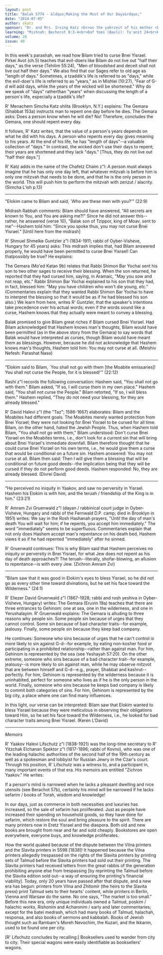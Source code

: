 ```yaml
---
layout: post
title: "Balak 5774 - &ldquo;Making the Most of Our Days&rdquo;"
date: "2014-07-05"
author: skatz
sponsor: "Dr. and Mrs. Irving Katz <br>on the yahrzeit of his mother <br>Sarah bat Yitzchak Hakohen Katz a\"h <br>&nbsp;&nbsp;&nbsp;<br>Martin and Michelle Swartz <br>on the yahrzeit of <br>Martin's grandfather, John Hofmann a\"h <br>(12 Tammuz)"
learning: "Mishnah: Bechorot 8:3-4<br>Daf Yomi (Bavli): Ta'anit 24<br>Halachah: Mishnah Berurah 409:1-3"
volume: 28
issue: 40
---
```


In this week's parashah, we read how Bilam tried to curse Bnei Yisrael.  Pirkei Avot (ch.5) teaches that evil-doers like Bilam do not live out "half their days," as the verse (Tehilim 55:24), "Men of bloodshed and deceit shall not live out half their days."  We also find that our Sages refer to old age as "length of days."  Sometimes, a tzaddik's life is referred to as "days," while the evil-doer's life is referred to as "years," as in Mishlei (10:27), "Fear of G-d will add days, while the years of the wicked will be shortened."  Why do we speak of "days" ratherthan "years" when discussing the length of a person's life, especially a tzaddik's life?

R' Menachem Simcha Katz shlita (Brooklyn, N.Y.) explains: The Gemara (Shabbat 153a) instructs man to repent one day before he dies.  The Gemara asks: Does a person know when he will die?  No!  Therefore, concludes the Gemara, one should repent every day.

It follows, R' Katz writes, that the value of a person's years depends on what he did with his days.  A person who repents every day gives meaning to his years.  At the end of his life, he has "length of days"--a valuable collection of "days."  In contrast, the wicked don't use their days to repent; their years are shortened and they lack "days."  \[Thus, they do not live out "half their days."\]

R' Katz adds in the name of the Chafetz Chaim z"l: A person must always imagine that he has only one day left, that whatever mitzvah is before him is only one mitzvah that needs to be done, and that he is the only person in the world.  This will push him to perform the mitzvah with zerizut / alacrity.  (Simcha L'ish p.13)

********

"Elokim came to Bilam and said, `Who are these men with you?'"  (22:9)

Midrash Rabbah comments: Bilam should have answered, "All secrets are known to You, and You are asking me?!"  Since he did not answer this-- rather, he answered (verse 10), "Balak son of Tzippor, king of Moav, sent to me"--Hashem told him: "Since you spoke thus, you may not curse Bnei Yisrael." \[Until here from the midrash\]

R' Shmuel Shmelke Guntzler z"l (1834-1911; rabbi of Oyber-Visheve, Hungary for 45 years) asks: This midrash implies that, had Bilam answered properly, he would have been permitted to curse Bnei Yisrael!  Can thatpossibly be true?  He explains:

The Gemara (Mo'ed Katan 9b) relates that Rabbi Shimon Bar Yochai sent his son to two other sages to receive their blessing.  When the son returned, he reported that they had cursed him, saying, in Aramaic, "May you sow and not reap, etc."  Rabbi Shimon Bar Yochai explained to his son that they had, in fact, blessed him: "May you have children who won't die young, etc."  (Commentaries explain that they wanted Rabbi Shimon Bar Yochai to have to interpret the blessing so that it would be as if he had blessed his son also.)  We learn from here, writes R' Guntzler, that the speaker's intentions take precedence over his actual words; even if the words sound like a curse, Hashem knows that they actually were meant to convey a blessing.

Balak promised to give Bilam great riches if Bilam cursed Bnei Yisrael. Had Bilam acknowledged that Hashem knows man's thoughts, Bilam would have been permitted (as in the above story from the Gemara) to say words that Balak would have interpreted as curses, though Bilam would have meant them as blessings.  However, because he did not acknowledge that Hashem knows man's thoughts, Hashem told him: You may not curse at all.  (Meishiv Nefesh: Parashat Naso)

*******

"Elokim said to Bilam, `You shall not go with them \[the Moabite emissaries\]!  You shall not curse the People, for it is blessed!'" (22:12)

Rashi z"l records the following conversation:  Hashem said, "You shall not go with them."  Bilam asked, "If so, I will curse them in my own place." Hashem said, "You shall not curse the People."  Bilam retorted, "If so, I will bless them."  Hashem replied, "They do not need your blessing, for they are already blessed."

R' David Halevi z"l (the "Taz"; 1586-1667) elaborates: Bilam and the Moabites had different goals.  The Moabites merely wanted protection from Bnei Yisrael; they were not looking for Bnei Yisrael to be cursed for all time.  Bilam, on the other hand, hated the Jewish People.  Thus, when Hashem told Bilam, "You shall not go with them," Bilam understood: Don't curse Bnei Yisrael on the Moabites terms, i.e., don't look for a current sin that will bring about Bnei Yisrael's immediate downfall.  Bilam therefore thought that he could curse Bnei Yisrael on his own terms, i.e., he would give them a curse that would be conditional on a future sin. Hashem answered: You may not curse at all.  Bilam then said:  Then I will give them a blessing that will be conditional on future good deeds--the implication being that they will be cursed if they do not perform good deeds.  Hashem responded: No, they are already blessed.  (Divrei David)

********

"He perceived no iniquity in Yaakov, and saw no perversity in Yisrael. Hashem his Elokim is with him, and the teruah / friendship of the King is in him."  (23:21)

R' Amram Zvi Gruenwald z"l (dayan / rabbinical court judge in Oyber- Visheve, Hungary and rabbi of the Fernwald D.P. camp; died in Brooklyn in 1951) writes: We say in the Rosh Hashanah prayers, "Until the day of man's death You will wait for him; if he repents, you accept him immediately." The word "immediately" seems to be superfluous.  Commentaries explain that not only does Hashem accept man's repentance on his death bed, Hashem views it as if he had repented "immediately" after he sinned.

R' Gruenwald continues: This is why Bilam said that Hashem perceives no iniquity or perversity in Bnei Yisrael, for what Jew does not repent as his day of death approaches?!  The teruah--literally, shofar-blowing, an allusion to repentance--is with every Jew.  (Zichron Amram Zvi)

********

"Bilam saw that it was good in Elokim's eyes to bless Yisrael, so he did not go as every other time toward divinations, but he set his face toward the Wilderness."  (24:1)

R' Eliezer David Gruenwald z"l (1867-1928; rabbi and rosh yeshiva in Oyber-Visheve, Hungary) writes: The Gemara (Eruvin 19a) teaches that there are three entrances to Gehinom: one at sea, one in the wilderness, and one in Yerushalayim.  R' Gruenwald explains: The Gemara is alluding to three reasons why people sin.  Some people sin because of urges that they cannot control.  Some sin because of bad character traits--for example, jealousy. Finally, some people sin because they keep bad company.

He continues:  Someone who sins because of urges that he can't control is more likely to sin against G-d--for example, by eating non-kosher food or participating in a prohibited relationship--rather than against man.  For him, Gehinom is represented by the sea (see Yeshayah 57:20).  On the other extreme, someone who sins because of a bad character trait--for example, jealousy--is more likely to sin against man, while he may observe mitzvot that are between himself and G-d--e.g., prayer, Shabbat and kashrut-- perfectly.  For him, Gehinom is represented by the wilderness because it is uninhabited, perfect for someone who lives as if he is the only person in the world.  Finally, someone who sins because he keeps bad company is likely to commit both categories of sins.  For him, Gehinom is represented by the big city, a place where one can find many influences.

In this light, our verse can be interpreted: Bilam saw that Elokim wanted to bless Yisrael because they were meticulous in observing their obligations toward Him, so he set his face toward the Wilderness, i.e., he looked for bad character traits among Bnei Yisrael.  (Keren L'David)

********

*Memoirs*

R' Yaakov Halevi Lifschutz z"l (1838-1921) was the long-time secretary to R' Yitzchak Elchanan Spektor z"l (1817-1896; rabbi of Kovno), who was one of the leading halachic authorities of the second half of the 19th century as well as a spokesman and lobbyist for Russian Jewry in the Czar's court. Through his position, R' Lifschutz was a witness to, and a participant in, many important events of that era.  His memoirs are entitled "Zichron Yaakov."  He writes:

If a person's mind is narrowed when he lacks a pleasant dwelling and nice utensils (see Berachot 57b), certainly his mind will be narrowed if he lacks sefarim / books of Torah, wisdom and knowledge!

In our days, just as commerce in both necessities and luxuries has increased, so the sale of sefarim has proliferated.  Just as people have increased their spending on household goods, so they have done for sefarim, which restore the soul and bring pleasure to the spirit.  There are many printers now in Eretz Yisrael and the diaspora.  Both old and new books are brought from near and far and sold cheaply.  Bookstores are open everywhere, everyone buys, and knowledge proliferates.

How the world quaked because of the dispute between the Vilna printers and the Slavita printers in 5598 \[1838\]!  It happened because the Vilna printers allegedly trespassed on the rights of the Slavita printers by printing sets of Talmud before the Slavita printers had sold out their printing.  The Slavita printers had received letters from the great rabbis of the generation prohibiting anyone else from trespassing \[by reprinting the Talmud before the Slavita edition sold out--a way of ensuring the printing's financial viability\].  Today, only 20 years have passed after that dispute, and a new era has begun: printers from Vilna and Zhitomir (the heirs to the Slavita press) print Talmud sets to their hearts' content, while printers in Berlin, Vienna and Warsaw do the same.  No one says, "The market is too small."  Before this new era, only unique individuals owned a Talmud, poskim / halachic works, Rishonim and Acharonim / early and later commentaries; except for the batei medrash, which had many books of Talmud, halachah, responsa, and also books of sermons and kabbalah.  Books of Jewish thought such as Rambam's Moreh Nevochim, the Kuzari, and the Ikkarim, used to be found one per city.

\[R' Lifschutz concludes by recalling:\] Booksellers used to wander from city to city.  Their special wagons were easily identifiable as booksellers' wagons.

